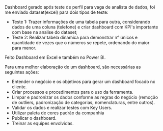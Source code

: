 Dashboard gerado após teste de perfil para vaga de analista de dados, foi me enviado dataset(excel) para dois tipos de teste:

- Teste 1: Trazer informações de uma tabela para outra, considerando dados de uma coluna (telefone) e criar dashboard com KPI's importante com base na analise do dataset;
- Teste 2: Realizar tabela dinamica para demonstrar n° únicos e quantidade de vezes que o números se repete, ordenando do maior para menor.

Feito Dashboard em Excel e também no Power BI.

Para uma melhor elaboração de um dashboard, são necessárias as seguintes ações:

- Entender o negócio e os objetivos para gerar um dashboard focado no cliente.
- Criar processos e procedimentos para o uso da ferramenta.
- Limpar e padronizar os dados conforme as regras do negócio (remoção de outliers, padronização de categorias, nomenclaturas, entre outros).
- Validar os dados e realizar testes com Key Users.
- Utilizar paleta de cores padrão da companhia
- Publicar o dashboard.
- Treinar as equipes envolvidas.
